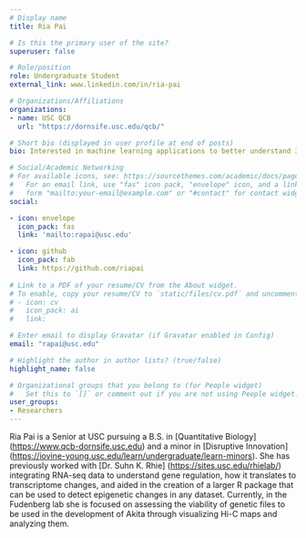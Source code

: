 ```yaml
---
# Display name
title: Ria Pai

# Is this the primary user of the site?
superuser: false

# Role/position
role: Undergraduate Student
external_link: www.linkedin.com/in/ria-pai

# Organizations/Affiliations
organizations:
- name: USC QCB
  url: "https://dornsife.usc.edu/qcb/"

# Short bio (displayed in user profile at end of posts)
bio: Interested in machine learning applications to better understand 3D genome organization and accelerate drug discovery

# Social/Academic Networking
# For available icons, see: https://sourcethemes.com/academic/docs/page-builder/#icons
#   For an email link, use "fas" icon pack, "envelope" icon, and a link in the
#   form "mailto:your-email@example.com" or "#contact" for contact widget.
social:

- icon: envelope
  icon_pack: fas
  link: 'mailto:rapai@usc.edu'

- icon: github
  icon_pack: fab
  link: https://github.com/riapai
  
# Link to a PDF of your resume/CV from the About widget.
# To enable, copy your resume/CV to `static/files/cv.pdf` and uncomment the lines below.
# - icon: cv
#   icon_pack: ai
#   link: 

# Enter email to display Gravatar (if Gravatar enabled in Config)
email: "rapai@usc.edu"

# Highlight the author in author lists? (true/false)
highlight_name: false

# Organizational groups that you belong to (for People widget)
#   Set this to `[]` or comment out if you are not using People widget.
user_groups:
- Researchers
---
```


Ria Pai is a Senior at USC pursuing a B.S. in [Quantitative Biology] (https://www.qcb-dornsife.usc.edu) and a minor in [Disruptive Innovation] (https://iovine-young.usc.edu/learn/undergraduate/learn-minors). She has previously worked with [Dr. Suhn K. Rhie] (https://sites.usc.edu/rhielab/) integrating RNA-seq data to understand gene regulation, how it translates to transcriptome changes, and aided in the creation of a larger R package that can be used to detect epigenetic changes in any dataset. Currently, in the Fudenberg lab she is focused on assessing the viability of genetic files to be used in the development of Akita through visualizing Hi-C maps and analyzing them. 

